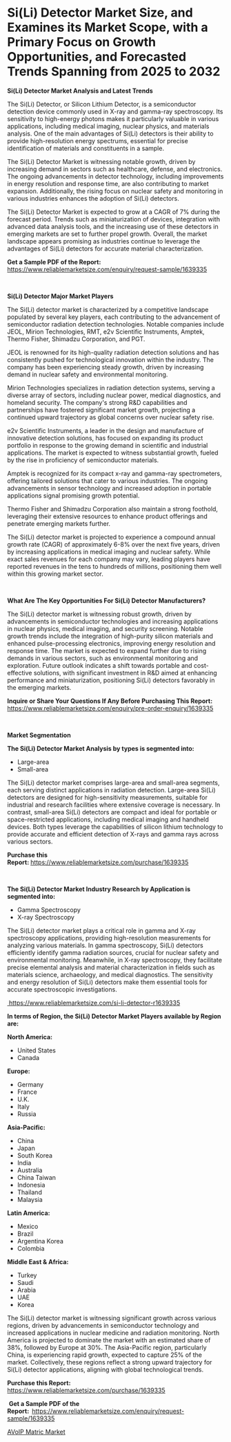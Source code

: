 <p><h1>Si(Li) Detector Market Size, and Examines its Market Scope, with a Primary Focus on Growth Opportunities, and Forecasted Trends Spanning from 2025 to 2032</h1></p><p><strong>Si(Li) Detector Market Analysis and Latest Trends</strong></p>
<p><p>The Si(Li) Detector, or Silicon Lithium Detector, is a semiconductor detection device commonly used in X-ray and gamma-ray spectroscopy. Its sensitivity to high-energy photons makes it particularly valuable in various applications, including medical imaging, nuclear physics, and materials analysis. One of the main advantages of Si(Li) detectors is their ability to provide high-resolution energy spectrums, essential for precise identification of materials and constituents in a sample.</p><p>The Si(Li) Detector Market is witnessing notable growth, driven by increasing demand in sectors such as healthcare, defense, and electronics. The ongoing advancements in detector technology, including improvements in energy resolution and response time, are also contributing to market expansion. Additionally, the rising focus on nuclear safety and monitoring in various industries enhances the adoption of Si(Li) detectors. </p><p>The Si(Li) Detector Market is expected to grow at a CAGR of 7% during the forecast period. Trends such as miniaturization of devices, integration with advanced data analysis tools, and the increasing use of these detectors in emerging markets are set to further propel growth. Overall, the market landscape appears promising as industries continue to leverage the advantages of Si(Li) detectors for accurate material characterization.</p></p>
<p><strong>Get a Sample PDF of the Report:&nbsp;</strong> <a href="https://www.reliablemarketsize.com/enquiry/request-sample/1639335?utm_campaign=1789&utm_medium=2&utm_source=Github&utm_content=ia&utm_term=12022025&utm_id=sili-detector">https://www.reliablemarketsize.com/enquiry/request-sample/1639335</a></p>
<p>&nbsp;</p>
<p><strong>Si(Li) Detector Major Market Players</strong></p>
<p><p>The Si(Li) detector market is characterized by a competitive landscape populated by several key players, each contributing to the advancement of semiconductor radiation detection technologies. Notable companies include JEOL, Mirion Technologies, RMT, e2v Scientific Instruments, Amptek, Thermo Fisher, Shimadzu Corporation, and PGT.</p><p>JEOL is renowned for its high-quality radiation detection solutions and has consistently pushed for technological innovation within the industry. The company has been experiencing steady growth, driven by increasing demand in nuclear safety and environmental monitoring.</p><p>Mirion Technologies specializes in radiation detection systems, serving a diverse array of sectors, including nuclear power, medical diagnostics, and homeland security. The company's strong R&D capabilities and partnerships have fostered significant market growth, projecting a continued upward trajectory as global concerns over nuclear safety rise.</p><p>e2v Scientific Instruments, a leader in the design and manufacture of innovative detection solutions, has focused on expanding its product portfolio in response to the growing demand in scientific and industrial applications. The market is expected to witness substantial growth, fueled by the rise in proficiency of semiconductor materials.</p><p>Amptek is recognized for its compact x-ray and gamma-ray spectrometers, offering tailored solutions that cater to various industries. The ongoing advancements in sensor technology and increased adoption in portable applications signal promising growth potential.</p><p>Thermo Fisher and Shimadzu Corporation also maintain a strong foothold, leveraging their extensive resources to enhance product offerings and penetrate emerging markets further. </p><p>The Si(Li) detector market is projected to experience a compound annual growth rate (CAGR) of approximately 6-8% over the next five years, driven by increasing applications in medical imaging and nuclear safety. While exact sales revenues for each company may vary, leading players have reported revenues in the tens to hundreds of millions, positioning them well within this growing market sector.</p></p>
<p>&nbsp;</p>
<p><strong>What Are The Key Opportunities For Si(Li) Detector Manufacturers?</strong></p>
<p><p>The Si(Li) detector market is witnessing robust growth, driven by advancements in semiconductor technologies and increasing applications in nuclear physics, medical imaging, and security screening. Notable growth trends include the integration of high-purity silicon materials and enhanced pulse-processing electronics, improving energy resolution and response time. The market is expected to expand further due to rising demands in various sectors, such as environmental monitoring and exploration. Future outlook indicates a shift towards portable and cost-effective solutions, with significant investment in R&D aimed at enhancing performance and miniaturization, positioning Si(Li) detectors favorably in the emerging markets.</p></p>
<p><strong>Inquire or Share Your Questions If Any Before Purchasing This Report:</strong> <a href="https://www.reliablemarketsize.com/enquiry/pre-order-enquiry/1639335?utm_campaign=1789&utm_medium=2&utm_source=Github&utm_content=ia&utm_term=12022025&utm_id=sili-detector">https://www.reliablemarketsize.com/enquiry/pre-order-enquiry/1639335</a></p>
<p>&nbsp;</p>
<p><strong>Market Segmentation</strong></p>
<p><strong>The Si(Li) Detector Market Analysis by types is segmented into:</strong></p>
<p><ul><li>Large-area</li><li>Small-area</li></ul></p>
<p><p>The Si(Li) detector market comprises large-area and small-area segments, each serving distinct applications in radiation detection. Large-area Si(Li) detectors are designed for high-sensitivity measurements, suitable for industrial and research facilities where extensive coverage is necessary. In contrast, small-area Si(Li) detectors are compact and ideal for portable or space-restricted applications, including medical imaging and handheld devices. Both types leverage the capabilities of silicon lithium technology to provide accurate and efficient detection of X-rays and gamma rays across various sectors.</p></p>
<p><strong>Purchase this Report:&nbsp;</strong><a href="https://www.reliablemarketsize.com/purchase/1639335?utm_campaign=1789&utm_medium=2&utm_source=Github&utm_content=ia&utm_term=12022025&utm_id=sili-detector">https://www.reliablemarketsize.com/purchase/1639335</a></p>
<p>&nbsp;</p>
<p><strong>The Si(Li) Detector Market Industry Research by Application is segmented into:</strong></p>
<p><ul><li>Gamma Spectroscopy</li><li>X-ray Spectroscopy</li></ul></p>
<p><p>The Si(Li) detector market plays a critical role in gamma and X-ray spectroscopy applications, providing high-resolution measurements for analyzing various materials. In gamma spectroscopy, Si(Li) detectors efficiently identify gamma radiation sources, crucial for nuclear safety and environmental monitoring. Meanwhile, in X-ray spectroscopy, they facilitate precise elemental analysis and material characterization in fields such as materials science, archaeology, and medical diagnostics. The sensitivity and energy resolution of Si(Li) detectors make them essential tools for accurate spectroscopic investigations.</p></p>
<p><a href="https://www.reliablemarketsize.com/si-li-detector-r1639335?utm_campaign=1789&utm_medium=2&utm_source=Github&utm_content=ia&utm_term=12022025&utm_id=sili-detector">&nbsp;https://www.reliablemarketsize.com/si-li-detector-r1639335</a></p>
<p><strong>In terms of Region, the Si(Li) Detector Market Players available by Region are:</strong></p>
<p>
    <p> <strong> North America: </strong>
        <ul>
            <li>United States</li>
            <li>Canada</li>
        </ul>
        </p> 
    <p> <strong> Europe: </strong>
        <ul>
            <li>Germany</li>
            <li>France</li>
            <li>U.K.</li>
            <li>Italy</li>
            <li>Russia</li>
        </ul>
        </p> 
    <p> <strong> Asia-Pacific: </strong>
        <ul>
            <li>China</li>
            <li>Japan</li>
            <li>South Korea</li>
            <li>India</li>
            <li>Australia</li>
            <li>China Taiwan</li>
            <li>Indonesia</li>
            <li>Thailand</li>
            <li>Malaysia</li>
        </ul>
        </p> 
    <p> <strong> Latin America: </strong>
        <ul>
            <li>Mexico</li>
            <li>Brazil</li>
            <li>Argentina Korea</li>
            <li>Colombia</li>
        </ul>
        </p> 
    <p> <strong> Middle East & Africa: </strong>
        <ul>
            <li>Turkey</li>
            <li>Saudi</li>
            <li>Arabia</li>
            <li>UAE</li>
            <li>Korea</li>
        </ul>
    </p>
    </p>
<p><p>The Si(Li) detector market is witnessing significant growth across various regions, driven by advancements in semiconductor technology and increased applications in nuclear medicine and radiation monitoring. North America is projected to dominate the market with an estimated share of 38%, followed by Europe at 30%. The Asia-Pacific region, particularly China, is experiencing rapid growth, expected to capture 25% of the market. Collectively, these regions reflect a strong upward trajectory for Si(Li) detector applications, aligning with global technological trends.</p></p>
<p><strong>Purchase this Report: </strong><a href="https://www.reliablemarketsize.com/purchase/1639335?utm_campaign=1789&utm_medium=2&utm_source=Github&utm_content=ia&utm_term=12022025&utm_id=sili-detector">https://www.reliablemarketsize.com/purchase/1639335</a></p>
<p>&nbsp;<strong>Get a Sample PDF of the Report:&nbsp;&nbsp;</strong><a href="https://www.reliablemarketsize.com/enquiry/request-sample/1639335?utm_campaign=1789&utm_medium=2&utm_source=Github&utm_content=ia&utm_term=12022025&utm_id=sili-detector">https://www.reliablemarketsize.com/enquiry/request-sample/1639335</a></p>
<p><strong></strong></p>
<p><p><a href="https://github.com/XavierTyler76/Market-Research-Report-List-1/blob/main/avoip-matric-market.md?utm_campaign=1789&utm_medium=2&utm_source=Github&utm_content=ia&utm_term=12022025&utm_id=sili-detector">AVoIP Matric Market</a></p></p>